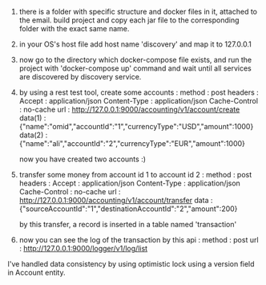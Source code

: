 1) there is a folder with specific structure and docker files in it, attached to the email. build project and copy each jar file to the corresponding folder with the exact same name.

2) in your OS's host file add host name 'discovery' and map it to 127.0.0.1

3) now go to the directory which docker-compose file exists, and run the project with 'docker-compose up' command and wait until all services are discovered by discovery service.

4) by using a rest test tool, create some accounts :
    method : post
    headers :
        Accept : application/json
        Content-Type : application/json
        Cache-Control : no-cache
    url : http://127.0.0.1:9000/accounting/v1/account/create
    data(1) : {"name":"omid","accountId":"1","currencyType":"USD","amount":1000}
    data(2) : {"name":"ali","accountId":"2","currencyType":"EUR","amount":1000}

    now you have created two accounts :)

5) transfer some money from account id 1 to account id 2 :
    method : post
        headers :
            Accept : application/json
            Content-Type : application/json
            Cache-Control : no-cache
    url : http://127.0.0.1:9000/accounting/v1/account/transfer
    data : {"sourceAccountId":"1","destinationAccountId":"2","amount":200}

    by this transfer, a record is inserted in a table named 'transaction'

6) now you can see the log of the transaction by this api :
    method : post
    url : http://127.0.0.1:9000/logger/v1/log/list


I've handled data consistency by using optimistic lock using a version field in Account entity.


